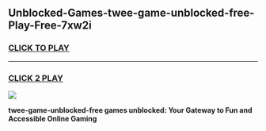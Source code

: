 
## Unblocked-Games-twee-game-unblocked-free-Play-Free-7xw2i
<h3>
<a href="https://premium76.site?title=twee-game-unblocked-free&ref=18A1">CLICK TO PLAY</a></h3>
<hr>

<h3>
<a href="https://premium76.site?title=twee-game-unblocked-free&ref=18A1">CLICK 2 PLAY</a>
  
</h3>

<a href="https://premium76.site?title=twee-game-unblocked-free&ref=18A1"><img src="https://clearcache.store/games.png"></a>


**twee-game-unblocked-free games unblocked: Your Gateway to Fun and Accessible Online Gaming**
